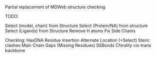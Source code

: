 Partial replacement of MDWeb structure checking

TODO: 

Select (model, chain) from Structure
Select (Protein/NA) from structure
Select (Ligands) from Structure
Remove H atoms
Fix Side Chains

Checking: 
    HasDNA
    Residue insertion
    Alternate Location (+Select)
    Steric clashes 
    Main Chain Gaps (Missing Residues)
    SSBonds
    Chirality
    cis-trans backbone
    